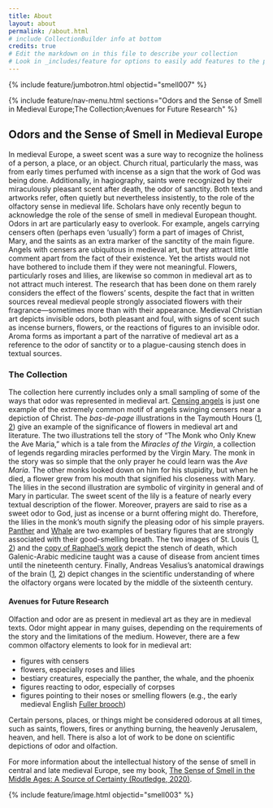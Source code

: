 ```yaml
---
title: About
layout: about
permalink: /about.html
# include CollectionBuilder info at bottom
credits: true
# Edit the markdown on in this file to describe your collection
# Look in _includes/feature for options to easily add features to the page
---
```


{% include feature/jumbotron.html objectid="smell007" %}

{% include feature/nav-menu.html sections="Odors and the Sense of Smell in Medieval Europe;The Collection;Avenues for Future Research" %}

## Odors and the Sense of Smell in Medieval Europe

In medieval Europe, a sweet scent was a sure way to recognize the holiness of a person, a place, or an object. 
Church ritual, particularly the mass, was from early times perfumed with incense as a sign that the work of God was being done. 
Additionally, in hagiography, saints were recognized by their miraculously pleasant scent after death, the odor of sanctity. 
Both texts and artworks refer, often quietly but nevertheless insistently, to the role of the olfactory sense in medieval life. 
Scholars have only recently begun to acknowledge the role of the sense of smell in medieval European thought. 
Odors in art are particularly easy to overlook. 
For example, angels carrying censers often (perhaps even ‘usually’) form a part of images of Christ, Mary, and the saints as an extra marker of the sanctity of the main figure. 
Angels with censers are ubiquitous in medieval art, but they attract little comment apart from the fact of their existence. 
Yet the artists would not have bothered to include them if they were not meaningful. 
Flowers, particularly roses and lilies, are likewise so common in medieval art as to not attract much interest. 
The research that has been done on them rarely considers the effect of the flowers’ scents, despite the fact that in written sources reveal medieval people strongly associated flowers with their fragrance—sometimes more than with their appearance. 
Medieval Christian art depicts invisible odors, both pleasant and foul, with signs of scent such as incense burners, flowers, or the reactions of figures to an invisible odor. 
Aroma forms as important a part of the narrative of medieval art as a reference to the odor of sanctity or to a plague-causing stench does in textual sources.

### The Collection

The collection here currently includes only a small sampling of some of the ways that odor was represented in medieval art. 
[Censing angels](https://sensusolfactus.github.io/medievalsmells/item.html?id=smell001) is just one example of the extremely common motif of angels swinging censers near a depiction of Christ. 
The *bas-de-page* illustrations in the Taymouth Hours ([1](https://sensusolfactus.github.io/medievalsmells/item.html?id=smell002), [2](https://sensusolfactus.github.io/medievalsmells/item.html?id=smell003)) give an example of the significance of flowers in medieval art and literature. 
The two illustrations tell the story of “The Monk who Only Knew the Ave Maria,” which is a tale from the *Miracles of the Virgin*, a collection of legends regarding miracles performed by the Virgin Mary. 
The monk in the story was so simple that the only prayer he could learn was the *Ave Maria*. 
The other monks looked down on him for his stupidity, but when he died, a flower grew from his mouth that signified his closeness with Mary. 
The lilies in the second illustration are symbolic of virginity in general and of Mary in particular. 
The sweet scent of the lily is a feature of nearly every textual description of the flower. 
Moreover, prayers are said to rise as a sweet odor to God, just as incense or a burnt offering might do. 
Therefore, the lilies in the monk’s mouth signify the pleasing odor of his simple prayers. 
[Panther](https://sensusolfactus.github.io/medievalsmells/item.html?id=smell004) and [Whale](https://sensusolfactus.github.io/medievalsmells/item.html?id=smell005) are two examples of bestiary figures that are strongly associated with their good-smelling breath. 
The two images of St. Louis ([1](https://sensusolfactus.github.io/medievalsmells/item.html?id=smell006), [2](https://sensusolfactus.github.io/medievalsmells/item.html?id=smell007)) and the [copy of Raphael’s work](https://sensusolfactus.github.io/medievalsmells/item.html?id=smell008) depict the stench of death, which Galenic-Arabic medicine taught was a cause of disease from ancient times until the nineteenth century. 
Finally, Andreas Vesalius’s anatomical drawings of the brain ([1](https://sensusolfactus.github.io/medievalsmells/item.html?id=smell009), [2](https://sensusolfactus.github.io/medievalsmells/item.html?id=smell010)) depict changes in the scientific understanding of where the olfactory organs were located by the middle of the sixteenth century. 

#### Avenues for Future Research

Olfaction and odor are as present in medieval art as they are in medieval texts. 
Odor might appear in many guises, depending on the requirements of the story and the limitations of the medium.
However, there are a few common olfactory elements to look for in medieval art: 

- figures with censers
- flowers, especially roses and lilies
- bestiary creatures, especially the panther, the whale, and the phoenix
- figures reacting to odor, especially of corpses
- figures pointing to their noses or smelling flowers (e.g., the early medieval English [Fuller brooch](https://www.britishmuseum.org/collection/object/H_1952-0404-1)) 

Certain persons, places, or things might be considered odorous at all times, such as saints, flowers, fires or anything burning, the heavenly Jerusalem, heaven, and hell. 
There is also a lot of work to be done on scientific depictions of odor and olfaction. 

For more information about the intellectual history of the sense of smell in central and late medieval Europe, see my book, [The Sense of Smell in the Middle Ages: A Source of Certainty (Routledge, 2020)](https://www.routledge.com/The-Sense-of-Smell-in-the-Middle-Ages-A-Source-of-Certainty/Robinson/p/book/9780367000684).

{% include feature/image.html objectid="smell003" %}